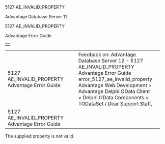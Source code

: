 5127 AE\_INVALID\_PROPERTY




Advantage Database Server 12  

5127 AE\_INVALID\_PROPERTY

Advantage Error Guide

|  |
| --- |
|  |

|  |  |  |  |  |
| --- | --- | --- | --- | --- |
| 5127 AE\_INVALID\_PROPERTY  Advantage Error Guide |  |  | Feedback on: Advantage Database Server 12 - 5127 AE\_INVALID\_PROPERTY Advantage Error Guide error\_5127\_ae\_invalid\_property Advantage Web Development > Advantage Delphi OData Client > Delphi OData Components > TODataSet / Dear Support Staff, |  |
| 5127 AE\_INVALID\_PROPERTY  Advantage Error Guide |  |  |  |  |

The supplied property is not valid.